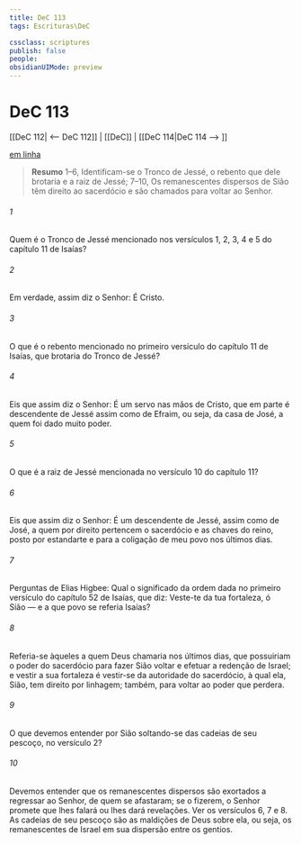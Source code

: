 ```yaml
---
title: DeC 113
tags: Escrituras\DeC

cssclass: scriptures
publish: false
people:
obsidianUIMode: preview
---
```


# DeC 113
[[DeC 112| <-- DeC 112]] | [[DeC]] | [[DeC 114|DeC 114 --> ]]

[em linha](https://churchofjesuschrist.org/study/scriptures/dc-testament/dc/113?lang=por)

> __Resumo__
1–6, Identificam-se o Tronco de Jessé, o rebento que dele brotaria e a raiz de Jessé; 7–10, Os remanescentes dispersos de Sião têm direito ao sacerdócio e são chamados para voltar ao Senhor.

###### 1 
Quem é o Tronco de Jessé mencionado nos versículos 1, 2, 3, 4 e 5 do capítulo 11 de Isaías?

###### 2 
Em verdade, assim diz o Senhor: É Cristo.

###### 3 
O que é o rebento mencionado no primeiro versículo do capítulo 11 de Isaías, que brotaria do Tronco de Jessé?

###### 4 
Eis que assim diz o Senhor: É um servo nas mãos de Cristo, que em parte é descendente de Jessé assim como de Efraim, ou seja, da casa de José, a quem foi dado muito poder.

###### 5 
O que é a raiz de Jessé mencionada no versículo 10 do capítulo 11?

###### 6 
Eis que assim diz o Senhor: É um descendente de Jessé, assim como de José, a quem por direito pertencem o sacerdócio e as chaves do reino, posto por estandarte e para a coligação de meu povo nos últimos dias.

###### 7 
Perguntas de Elias Higbee: Qual o significado da ordem dada no primeiro versículo do capítulo 52 de Isaías, que diz: Veste-te da tua fortaleza, ó Sião — e a que povo se referia Isaías?

###### 8 
Referia-se àqueles a quem Deus chamaria nos últimos dias, que possuiriam o poder do sacerdócio para fazer Sião voltar e efetuar a redenção de Israel; e vestir a sua fortaleza é vestir-se da autoridade do sacerdócio, à qual ela, Sião, tem direito por linhagem; também, para voltar ao poder que perdera.

###### 9 
O que devemos entender por Sião soltando-se das cadeias de seu pescoço, no versículo 2?

###### 10 
Devemos entender que os remanescentes dispersos são exortados a regressar ao Senhor, de quem se afastaram; se o fizerem, o Senhor promete que lhes falará ou lhes dará revelações. Ver os versículos 6, 7 e 8. As cadeias de seu pescoço são as maldições de Deus sobre ela, ou seja, os remanescentes de Israel em sua dispersão entre os gentios.


